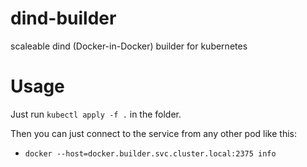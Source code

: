 # dind-builder
scaleable dind (Docker-in-Docker) builder for kubernetes

# Usage
Just run `kubectl apply -f .` in the folder.

Then you can just connect to the service from any other pod like this:
- `docker --host=docker.builder.svc.cluster.local:2375 info`
